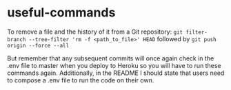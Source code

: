 # useful-commands

To remove a file and the history of it from a Git repository:
`git filter-branch --tree-filter 'rm -f <path_to_file>' HEAD`
followed by
`git push origin --force --all`

But remember that any subsequent commits will once again check in the .env file to master when you deploy to Heroku so you will have to run these commands again. Additionally, in the README I should state that users need to compose a .env file to run the code on their own.
